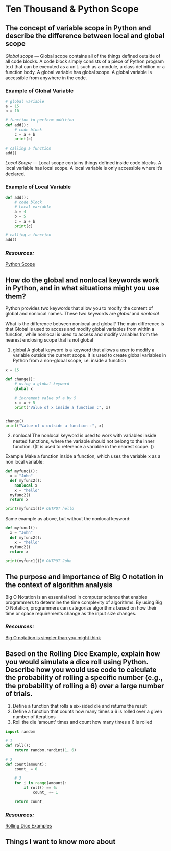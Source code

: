 # Ten Thousand & Python Scope

##  The concept of variable scope in Python and describe the difference between local and global scope

*Global scope* — Global scope contains all of the things defined outside of all code blocks. A code block simply consists of a piece of Python program text that can be executed as a unit. such as a module, a class definition or a function body. A global variable has global scope. A global variable is accessible from anywhere in the code.

### Example of Global Variable

```python
# global variable
a = 15
b = 10

# function to perform addition
def add():
    # code block
	c = a + b
	print(c)

# calling a function
add()
```
*Local Scope* — Local scope contains things defined inside code blocks. A local variable has local scope. A local variable is only accessible where it’s declared.

### Example of Local Variable

```python
def add():
    # code block
    # Local variable
    a = 4
    b = 5
    c = a + b
	print(c)

# calling a function
add()
```

### *Resources:*
[Python Scope](https://realpython.com/python-scope-legb-rule/)

## How do the global and nonlocal keywords work in Python, and in what situations might you use them?
Python provides two keywords that allow you to modify the content of global and nonlocal names. These two keywords are *global* and *nonlocal* 

What is the difference between nonlocal and global? The main difference is that Global is used to access and modify global variables from within a function, while nonlocal is used to access and modify variables from the nearest enclosing scope that is not global

1. global 
A global keyword is a keyword that allows a user to modify a variable outside the current scope. It is used to create global variables in Python from a non-global scope, i.e. inside a function

```python
x = 15

def change():
	# using a global keyword
	global x

	# increment value of a by 5
	x = x + 5
	print("Value of x inside a function :", x)


change()
print("Value of x outside a function :", x)
```
2. nonlocal 
The nonlocal keyword is used to work with variables inside nested functions, where the variable should not belong to the inner function.
((It is used to reference a variable in the nearest scope. ))

Example
Make a function inside a function, which uses the variable x as a non local variable:
```python
def myfunc1():
  x = "John"
  def myfunc2():
    nonlocal x
    x = "hello"
  myfunc2()
  return x

print(myfunc1())# OUTPUT hello
```

Same example as above, but without the nonlocal keyword:
```python
def myfunc1():
  x = "John"
  def myfunc2():
    x = "hello"
  myfunc2()
  return x

print(myfunc1())# OUTPUT John
```

## The purpose and importance of Big O notation in the context of algorithm analysis
Big O Notation is an essential tool in computer science that enables programmers to determine the time complexity of algorithms. By using Big O Notation, programmers can categorize algorithms based on how their time or space requirements change as the input size changes.

### *Resources:*
[Big O notation is simpler than you might think](https://www.youtube.com/watch?v=dNorFNlDbX0)

## Based on the Rolling Dice Example, explain how you would simulate a dice roll using Python. Describe how you would use code to calculate the probability of rolling a specific number (e.g., the probability of rolling a 6) over a large number of trials.

1. Define a function that rolls a six-sided die and returns the result
2. Define a function that counts how many times a 6 is rolled over a given number of iterations
3. Roll the die 'amount' times and count how many times a 6 is rolled

```python
import random

# 1
def roll():
    return random.randint(1, 6)

# 2
def count(amount):
    count_ = 0

    # 3
    for i in range(amount):
        if roll() == 6:
            count_ += 1

    return count_
```
### *Resources:*
[Rolling Dice Examples](https://artofproblemsolving.com/wiki/index.php/Basic_Programming_With_Python#Program_Example_1_3)
## Things I want to know more about
